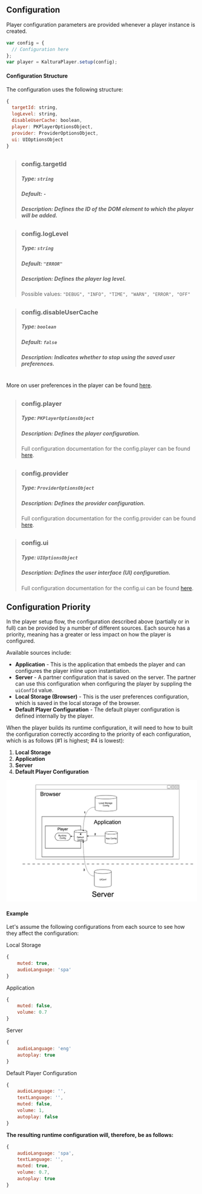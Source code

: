 
## Configuration
Player configuration parameters are provided whenever a player instance is created.
```js
var config = {
  // Configuration here
};
var player = KalturaPlayer.setup(config);
```

#### Configuration Structure  

The configuration uses the following structure:

```js
{
  targetId: string,
  logLevel: string,
  disableUserCache: boolean,
  player: PKPlayerOptionsObject,
  provider: ProviderOptionsObject,
  ui: UIOptionsObject
}
```
##
>### config.targetId
>##### Type: `string`
>##### Default: `-`
>##### Description: Defines the ID of the DOM element to which the player will be added.
##
>### config.logLevel
>##### Type: `string`
>##### Default: `"ERROR"`
>##### Description: Defines the player log level.
>Possible values: `"DEBUG", "INFO", "TIME", "WARN", "ERROR", "OFF"`
## 
>### config.disableUserCache
>##### Type: `boolean`
>##### Default: `false`
>##### Description: Indicates whether to stop using the saved user preferences.
<br>More on user preferences in the player can be found [here]().
## 
>### config.player
>##### Type: `PKPlayerOptionsObject`
>##### Description: Defines the player configuration.
>Full configuration documentation for the config.player can be found [here](). 
##
>### config.provider
>##### Type: `ProviderOptionsObject`
>##### Description: Defines the provider configuration.
>Full configuration documentation for the config.provider can be found [here](). 
##
>### config.ui
>##### Type: `UIOptionsObject`
>##### Description: Defines the user interface (UI) configuration.
>Full configuration documentation for the config.ui can be found [here](). 

## Configuration Priority
In the player setup flow, the configuration described above (partially or in full) can be provided by a number of different sources. Each source has a priority, meaning has a greater or less impact on how the player is configured.

Available sources include:

* **Application** - This is the application that embeds the player and can configures the player inline upon instantiation.
* **Server** - A partner configuration that is saved on the server. The partner can use this configuration when configuring the player by suppling the `uiConfId` value.
* **Local Storage (Browser)** - This is the user preferences configuration, which is saved in the local storage of the browser. 
* **Default Player Configuration** - The default player configuration is defined internally by the player. 

When the player builds its runtime configuration, it will need to how to built the configuration correctly according to the priority of each configuration, which is as follows (#1 is highest; #4 is lowest):

1. **Local Storage**
2. **Application**
3. **Server**
4. **Default Player Configuration**

![configuration-strength](./images/configuration-strength.jpg)

#### Example
Let's assume the following configurations from each source to see how they affect the configuration:

Local Storage
```js
{
	muted: true,
	audioLanguage: 'spa'
}
```
Application
```js
{
	muted: false,
	volume: 0.7
}
```
Server
```js
{
	audioLanguage: 'eng'
	autoplay: true
}
```
Default Player Configuration
```js
{
	audioLanguage: '',
	textLanguage: '',
	muted: false,
	volume: 1,
	autoplay: false
}
```

**The resulting runtime configuration will, therefore, be as follows:**

```js
{
	audioLanguage: 'spa',
	textLanguage: '',
	muted: true,
	volume: 0.7,
	autoplay: true
}
```
